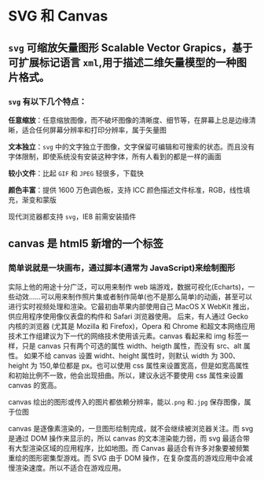 # SVG 和 Canvas

## `svg` 可缩放矢量图形 Scalable Vector Grapics，基于可扩展标记语言 `xml`,用于描述二维矢量模型的一种图片格式。

### `svg` 有以下几个特点：

**任意缩放**：任意缩放图像，而不破坏图像的清晰度、细节等，在屏幕上总是边缘清晰，适合任何屏幕分辨率和打印分辨率，属于矢量图

**文本独立**：`svg` 中的文字独立于图像，文字保留可编辑和可搜索的状态。而且没有字体限制，即使系统没有安装这种字体，所有人看到的都是一样的画面

**较小文件**：比起 `GIF` 和 `JPEG` 轻很多，下载快

**颜色丰富**：提供 1600 万色调色板，支持 ICC 颜色描述文件标准，RGB，线性填充，渐变和蒙版

现代浏览器都支持 `svg`，IE8 前需安装插件

## canvas 是 html5 新增的一个标签

### 简单说就是一块画布，通过脚本(通常为 JavaScript)来绘制图形

实际上他的用途十分广泛，可以用来制作 web 端游戏，数据可视化(Echarts)，一些动效……可以用来制作照片集或者制作简单(也不是那么简单)的动画，甚至可以进行实时视频处理和渲染。它最初由苹果内部使用自己 MacOS X WebKit 推出，供应用程序使用像仪表盘的构件和 Safari 浏览器使用。 后来，有人通过 Gecko 内核的浏览器 (尤其是 Mozilla 和 Firefox)，Opera 和 Chrome 和超文本网络应用技术工作组建议为下一代的网络技术使用该元素。canvas 看起来和 img 标签一样，只是 canvas 只有两个可选的属性 width、heigth 属性，而没有 src、alt 属性。 如果不给 canvas 设置 widht、height 属性时，则默认 width 为 300、height 为 150,单位都是 px。也可以使用 css 属性来设置宽高，但是如宽高属性和初始比例不一致，他会出现扭曲。所以，建议永远不要使用 css 属性来设置 canvas 的宽高。

canvas 绘出的图形或传入的图片都依赖分辨率，能以`.png` 和`.jpg` 保存图像，属于位图

canvas 是逐像素渲染的，一旦图形绘制完成，就不会继续被浏览器关注。而 svg 是通过 DOM 操作来显示的，所以 canvas 的文本渲染能力弱，而 svg 最适合带有大型渲染区域的应用程序，比如地图。而 Canvas 最适合有许多对象要被频繁重绘的图形密集型游戏。而 SVG 由于 DOM 操作，在复杂度高的游戏应用中会减慢渲染速度。所以不适合在游戏应用。
